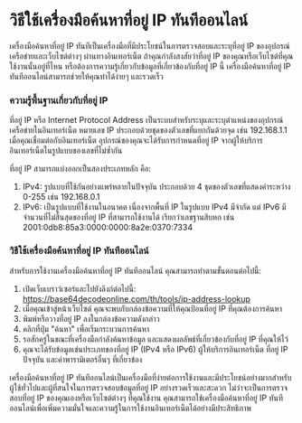 วิธีใช้เครื่องมือค้นหาที่อยู่ IP ทันทีออนไลน์
=============================================

เครื่องมือค้นหาที่อยู่ IP ทันทีเป็นเครื่องมือที่มีประโยชน์ในการตรวจสอบและระบุที่อยู่ IP ของอุปกรณ์เครือข่ายและเว็บไซต์ต่างๆ ผ่านทางอินเทอร์เน็ต ถ้าคุณกำลังสงสัยว่าที่อยู่ IP ของคุณหรือเว็บไซต์ที่คุณใช้งานนั้นอยู่ที่ไหน หรือต้องการความรู้เกี่ยวกับข้อมูลที่เกี่ยวข้องกับที่อยู่ IP นี้ เครื่องมือค้นหาที่อยู่ IP ทันทีออนไลน์สามารถช่วยให้คุณทำได้ง่ายๆ และรวดเร็ว

### ความรู้พื้นฐานเกี่ยวกับที่อยู่ IP

ที่อยู่ IP หรือ Internet Protocol Address เป็นระบบสำหรับระบุและระบุตำแหน่งของอุปกรณ์เครือข่ายในอินเทอร์เน็ต หมายเลข IP ประกอบด้วยชุดของตัวเลขที่แยกกันด้วยจุด เช่น 192.168.1.1 เมื่อคุณเชื่อมต่อกับอินเทอร์เน็ต อุปกรณ์ของคุณจะได้รับการกำหนดที่อยู่ IP จากผู้ให้บริการอินเทอร์เน็ตในรูปแบบของเลขที่ไม่ซ้ำกัน

ที่อยู่ IP สามารถแบ่งออกเป็นสองประเภทหลัก คือ:

1. IPv4: รูปแบบที่ใช้กันอย่างแพร่หลายในปัจจุบัน ประกอบด้วย 4 ชุดของตัวเลขที่แสดงค่าระหว่าง 0-255 เช่น 192.168.0.1
2. IPv6: เป็นรูปแบบที่ใช้งานในอนาคต เนื่องจากพื้นที่ IP ในรูปแบบ IPv4 มีจำกัด แต่ IPv6 มีจำนวนที่ไม่สิ้นสุดของที่อยู่ IP ที่สามารถใช้งานได้ เรียกว่าเลขฐานสิบหก เช่น 2001:0db8:85a3:0000:0000:8a2e:0370:7334

### วิธีใช้เครื่องมือค้นหาที่อยู่ IP ทันทีออนไลน์

สำหรับการใช้งานเครื่องมือค้นหาที่อยู่ IP ทันทีออนไลน์ คุณสามารถทำตามขั้นตอนต่อไปนี้:

1. เปิดเว็บเบราว์เซอร์และไปยังลิงก์ต่อไปนี้: <https://base64decodeonline.com/th/tools/ip-address-lookup>
2. เมื่อคุณเข้าสู่หน้าเว็บไซต์ คุณจะพบกับกล่องข้อความที่ให้คุณป้อนที่อยู่ IP ที่คุณต้องการค้นหา
3. พิมพ์หรือวางที่อยู่ IP ลงในกล่องข้อความดังกล่าว
4. คลิกที่ปุ่ม "ค้นหา" เพื่อเริ่มกระบวนการค้นหา
5. รอสักครู่ในขณะที่เครื่องมือกำลังค้นหาข้อมูล และแสดงผลลัพธ์ที่เกี่ยวข้องกับที่อยู่ IP ที่คุณให้ไว้
6. คุณจะได้รับข้อมูลเช่นประเภทของที่อยู่ IP (IPv4 หรือ IPv6) ผู้ให้บริการอินเทอร์เน็ต ที่อยู่ IP ปัจจุบัน และค่าพารามิเตอร์อื่นๆ ที่เกี่ยวข้อง

เครื่องมือค้นหาที่อยู่ IP ทันทีออนไลน์เป็นเครื่องมือที่ง่ายต่อการใช้งานและมีประโยชน์อย่างมากสำหรับผู้ใช้ทั่วไปและผู้ที่สนใจในการตรวจสอบข้อมูลที่อยู่ IP อย่างรวดเร็วและสะดวก ไม่ว่าจะเป็นการตรวจสอบที่อยู่ IP ของคุณเองหรือเว็บไซต์ต่างๆ ที่คุณใช้งาน คุณสามารถใช้เครื่องมือค้นหาที่อยู่ IP ทันทีออนไลน์เพื่อเพิ่มความมั่นใจและความรู้ในการใช้งานอินเทอร์เน็ตได้อย่างมีประสิทธิภาพ